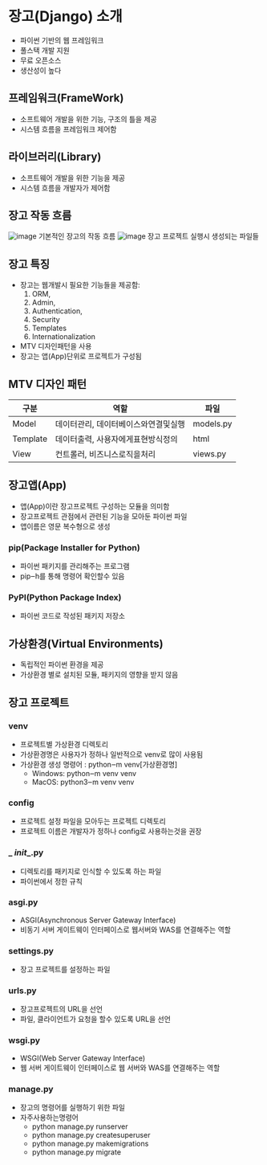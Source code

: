 # 장고(Django) 소개
 - 파이썬 기반의 웹 프레임워크
 - 풀스택 개발 지원
 - 무료 오픈소스
 - 생산성이 높다

## 프레임워크(FrameWork)
- 소프트웨어 개발을 위한 기능, 구조의 틀을 제공
- 시스템 흐름을 프레임워크 제어함

## 라이브러리(Library)
- 소프트웨어 개발을 위한 기능을 제공
- 시스템 흐름을 개발자가 제어함

## 장고 작동 흐름
![image](https://eunhyejung.github.io/assets/contents/django-content01.PNG)
기본적인 장고의 작동 흐름
![image](https://eunhyejung.github.io/assets/contents/django-content02.PNG)
장고 프로젝트 실행시 생성되는 파일들

## 장고 특징
- 장고는 웹개발시 필요한 기능들을 제공함: 
  1. ORM, 
  2. Admin, 
  3. Authentication, 
  4. Security
  5. Templates
  6. Internationalization
- MTV 디자인패턴을 사용
- 장고는 앱(App)단위로 프로젝트가 구성됨

## MTV 디자인 패턴
| 구분     | 역할                                 | 파일      |
| -------- | ------------------------------------ | --------- |
| Model    | 데이터관리, 데이터베이스와연결및실행 | models.py |
| Template | 데이터출력, 사용자에게표현방식정의   | html      |
| View     | 컨트롤러, 비즈니스로직을처리         | views.py  |

## 장고앱(App)
- 앱(App)이란 장고프로젝트 구성하는 모듈을 의미함
- 장고프로젝트 관점에서 관련된 기능을 모아둔 파이썬 파일
- 앱이름은 영문 복수형으로 생성
  
### pip(Package Installer for Python)
- 파이썬 패키지를 관리해주는 프로그램 
- pip‒h를 통해 명령어 확인할수 있음

### PyPI(Python Package Index)
- 파이썬 코드로 작성된 패키지 저장소

## 가상환경(Virtual Environments)
- 독립적인 파이썬 환경을 제공 
- 가상환경 별로 설치된 모듈, 패키지의 영향을 받지 않음

## 장고 프로젝트

### venv
- 프로젝트별 가상환경 디렉토리
- 가상환경명은 사용자가 정하나 일반적으로 venv로 많이 사용됨
- 가상환경 생성 명령어 : python‒m venv[가상환경명]
  - Windows: python‒m venv venv
  - MacOS: python3‒m venv venv

### config
- 프로젝트 설정 파일을 모아두는 프로젝트 디렉토리
- 프로젝트 이름은 개발자가 정하나 config로 사용하는것을 권장

### &#95;	_init__.py
- 디렉토리를 패키지로 인식할 수 있도록 하는 파일
- 파이썬에서 정한 규칙

### asgi.py
- ASGI(Asynchronous Server Gateway Interface)
- 비동기 서버 게이트웨이 인터페이스로 웹서버와 WAS를 연결해주는 역할

### settings.py
- 장고 프로젝트를 설정하는 파일

### urls.py
- 장고프로젝트의 URL을 선언 
- 파일, 클라이언트가 요청을 할수 있도록 URL을 선언

### wsgi.py
- WSGI(Web Server Gateway Interface)
- 웹 서버 게이트웨이 인터페이스로 웹 서버와 WAS를 연결해주는 역할

### manage.py
- 장고의 명령어를 실행하기 위한 파일
- 자주사용하는명령어
  - python manage.py runserver
  - python manage.py createsuperuser
  - python manage.py makemigrations
  - python manage.py migrate